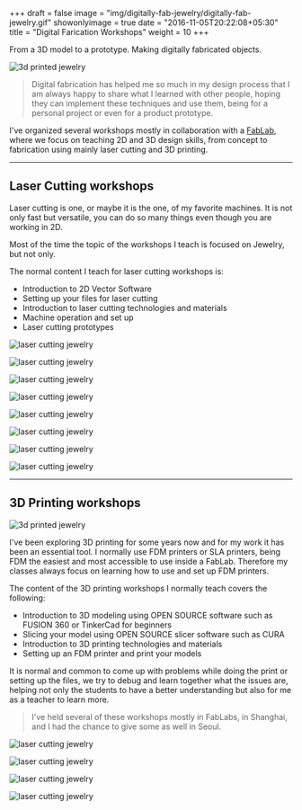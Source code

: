 +++
draft = false
image = "img/digitally-fab-jewelry/digitally-fab-jewelry.gif"
showonlyimage = true
date = "2016-11-05T20:22:08+05:30"
title = "Digital Farication Workshops"
weight = 10
+++

From a 3D model to a prototype. Making digitally fabricated objects.
<!--more-->

![3d printed jewelry](/img/digitally-fab-jewelry/digitally-fab-jewelry.gif)

>Digital fabrication has helped me so much in my design process that I am always happy to share what I learned with other people, hoping they can implement these techniques and use them, being for a personal project or even for a product prototype.

I've organized several workshops mostly in collaboration with a [FabLab](https://www.fablabs.io/), where we focus on teaching 2D and 3D design skills, from concept to fabrication using mainly laser cutting and 3D printing.

___
## Laser Cutting workshops

Laser cutting is one, or maybe it is the one, of my favorite machines. It is not only fast but versatile, you can do so many things even though you are working in 2D. 

Most of the time the topic of the workshops I teach is focused on Jewelry, but not only.

The normal content I teach for laser cutting workshops is:
* Introduction to 2D Vector Software
* Setting up your files for laser cutting
* Introduction to laser cutting technologies and materials
* Machine operation and set up 
* Laser cutting prototypes

![laser cutting jewelry](/img/digitally-fab-jewelry/laser-cutting-jewelry3.jpg)

![laser cutting jewelry](/img/digitally-fab-jewelry/laser-cutting-jewelry.jpg)

![laser cutting jewelry](/img/digitally-fab-jewelry/lessons-1.jpg)

![laser cutting jewelry](/img/digitally-fab-jewelry/lessons-2.jpg)

![laser cutting jewelry](/img/digitally-fab-jewelry/lessons-3.jpg)

![laser cutting jewelry](/img/digitally-fab-jewelry/lessons-4.jpg)

![laser cutting jewelry](/img/digitally-fab-jewelry/lessons-6.jpg)

![laser cutting jewelry](/img/digitally-fab-jewelry/lessons-5.jpg)

___
    
## 3D Printing workshops

![3d printed jewelry](/img/digitally-fab-jewelry/3d-printed-jewelry.jpg)

I've been exploring 3D printing for some years now and for my work it has been an essential tool.
I normally use FDM printers or SLA printers, being FDM the easiest and most accessible to use inside a FabLab. Therefore my classes always focus on learning how to use and set up FDM printers.

The content of the 3D printing workshops I normally teach covers the following:

* Introduction to 3D modeling using OPEN SOURCE software such as FUSION 360 or TinkerCad for beginners 
* Slicing your model using OPEN SOURCE slicer software such as CURA
* Introduction to 3D printing technologies and materials 
* Setting up an FDM printer and print your models

It is normal and common to come up with problems while doing the print or setting up the files, we try to debug and learn together what the issues are, helping not only the students to have a better understanding but also for me as a teacher to learn more.

>I've held several of these workshops mostly in FabLabs, in Shanghai, and I had the chance to give some as well in Seoul. 

![laser cutting jewelry](/img/digitally-fab-jewelry/lessons-11.jpg)

![laser cutting jewelry](/img/digitally-fab-jewelry/lessons-10.jpg)

![laser cutting jewelry](/img/digitally-fab-jewelry/lessons-7.jpg)

![laser cutting jewelry](/img/digitally-fab-jewelry/lessons-8.jpg)





